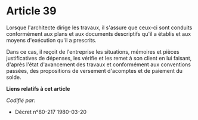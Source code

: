 # Article 39

Lorsque l'architecte dirige les travaux, il s'assure que ceux-ci sont conduits conformément aux plans et aux documents
descriptifs qu'il a établis et aux moyens d'exécution qu'il a prescrits.

Dans ce cas, il reçoit de l'entreprise les situations, mémoires et pièces justificatives de dépenses, les vérifie et les
remet à son client en lui faisant, d'après l'état d'avancement des travaux et conformément aux conventions passées, des
propositions de versement d'acomptes et de paiement du solde.

**Liens relatifs à cet article**

_Codifié par_:

  - Décret n°80-217 1980-03-20
